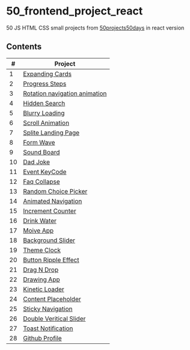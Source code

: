 # 50_frontend_project_react
50 JS HTML CSS small projects from [50projects50days](https://github.com/bradtraversy/50projects50days) in react version

## Contents
| # | Project | 
| ------------- | ------------- |
| 1 | [Expanding Cards](./src/components/01-expanding-cards/) |
| 2 | [Progress Steps](./src/components/02-progress-step/)  |
| 3 | [Rotation navigation animation](./src/components/03-rotation-navigation-animation/)  |
| 4 | [Hidden Search](./src/components/04-hidden-search/)  |
| 5 | [Blurry Loading](./src/components/05-blurry-loading/)  |
| 6 | [Scroll Animation](./src/components/06-scroll-animation/)  |
| 7 | [Splite Landing Page](./src/components/07-split-landing-page/)  |
| 8 | [Form Wave](./src/components/08-form-wave/)  |
| 9 | [Sound Board](./src/components/09-sound-board/)  |
| 10 | [Dad Joke](./src/components/10-dad-joke/)  |
| 11 | [Event KeyCode](./src/components/11-event-keycode/)  |
| 12 | [Faq Collapse](./src/components/12-faq-collapse/)  |
| 13 | [Random Choice Picker](./src/components/13-random-choice-picker/)  |
| 14 | [Animated Navigation](./src/components/14-animated-navigation/)  |
| 15 | [Increment Counter](./src/components/15-increment-counter/)  |
| 16 | [Drink Water](./src/components/16-drink-water/)  |
| 17 | [Moive App](./src/components/17-movie-app/)  |
| 18 | [Background Slider](./src/components/18-background-slider/)  |
| 19 | [Theme Clock](./src/components/19-theme-clock/)  |
| 20 | [Button Ripple Effect](./src/components/20-button-ripple-effect/)  |
| 21 | [Drag N Drop](./src/components/21-drag-n-drop/)  |
| 22 | [Drawing App](./src/components/22-drawing-app/)  |
| 23 | [Kinetic Loader](./src/components/23-kinetic-loader/)  |
| 24 | [Content Placeholder](./src/components/24-content-placeholder/)  |
| 25 | [Sticky Navigation](./src/components/25-sticky-navigation/)  |
| 26 | [Double Veritical Slider](./src/components/26-double-vertical-slider/)  |
| 27 | [Toast Notification](./src/components/27-toast-notification/)  |
| 28 | [Github Profile](./src/components/28-github-profile/)  |
